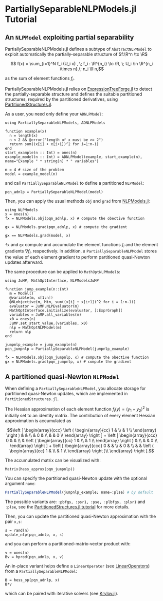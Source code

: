 # PartiallySeparableNLPModels.jl Tutorial

## An `NLPModel` exploiting partial separability
PartiallySeparableNLPModels.jl defines a subtype of `AbstractNLPModel` to exploit automatically the partially-separable structure of $f:\R^n \to \R$
```math
 f(x) = \sum_{i=1}^N f_i (U_i x) , \; f_i : \R^{n_i} \to \R, \; U_i \in \R^{n_i \times n},\; n_i \ll n,
```
as the sum of element functions $f_i$.

PartiallySeparableNLPModels.jl relies on [ExpressionTreeForge.jl](https://github.com/JuliaSmoothOptimizers/ExpressionTreeForge.jl) to detect the partially-separable structure and defines the suitable partitioned structures, required by the partitioned derivatives, using [PartitionedStructures.jl](https://github.com/paraynaud/PartitionedStructures.jl).

As a user, you need only define your `ADNLPModel`:
```@example PSNLP
using PartiallySeparableNLPModels, ADNLPModels

function example(x)
  n = length(x)
  n < 2 && @error("length of x must be >= 2")
  return sum((x[i] + x[i+1])^2 for i=1:n-1)
end 
start_example(n :: Int) = ones(n)
example_model(n :: Int) = ADNLPModel(example, start_example(n), name="Example " * string(n) * " variables")

n = 4 # size of the problem
model = example_model(n)
```
and call `PartiallySeparableNLPModel` to define a partitioned `NLPModel`:
```@example PSNLP
pqn_adnlp = PartiallySeparableNLPModel(model)
```

Then, you can apply the usual methods `obj` and `grad` from [NLPModels.jl](https://github.com/JuliaSmoothOptimizers/NLPModels.jl):
```@example PSNLP
using NLPModels
x = ones(n)
fx = NLPModels.obj(pqn_adnlp, x) # compute the obective function
```

```@example PSNLP
gx = NLPModels.grad(pqn_adnlp, x) # compute the gradient
```

```@example PSNLP
gx == NLPModels.grad(model, x)
```
`fx` and `gx` compute and accumulate the element functions $f_i$ and the element gradients $\nabla f_i$, respectively.
In addition, a `PartiallySeparableNLPModel` stores the value of each element gradient to perform partitioned quasi-Newton updates afterward. 

The same procedure can be applied to `MathOptNLPModel`s:
```@example PSNLP
using JuMP, MathOptInterface, NLPModelsJuMP

function jump_example(n::Int)
  m = Model()
  @variable(m, x[1:n])
  @NLobjective(m, Min, sum((x[i] + x[i+1])^2 for i = 1:n-1))
  evaluator = JuMP.NLPEvaluator(m)
  MathOptInterface.initialize(evaluator, [:ExprGraph])
  variables = JuMP.all_variables(m)
  x0 = ones(n)
  JuMP.set_start_value.(variables, x0)
  nlp = MathOptNLPModel(m)
  return nlp
end

jumpnlp_example = jump_example(n)
pqn_jumpnlp = PartiallySeparableNLPModel(jumpnlp_example)

fx = NLPModels.obj(pqn_jumpnlp, x) # compute the obective function
gx = NLPModels.grad(pqn_jumpnlp, x) # compute the gradient
```

## A partitioned quasi-Newton `NLPModel`
When defining a `PartiallySeparableNLPModel`, you allocate storage for partitioned quasi-Newton updates, which are implemented in `PartitionedStructures.jl`.

The Hessian approximation of each element function $f_i (y) = (y_1 + y_2)^2$ is initially set to an identity matrix. 
The contribution of every element Hessian approximation is accumulated as
```math
\left [
\begin{array}{ccc}
  \left ( \begin{array}{cc}
    1 & \\
    & 1 \\ 
  \end{array} \right ) & & \\
  & 0 & \\
  & & 0 \\
\end{array}
\right ] 
+ 
\left [
\begin{array}{ccc}
  0 & & \\
  & \left ( \begin{array}{cc}
    1 & \\
    & 1 \\ 
  \end{array} \right ) & \\
  & & 0 \\
\end{array}
\right ]
+ 
\left [
\begin{array}{ccc}
  0 & & \\
  & 0 & \\
  & & \left ( \begin{array}{cc}
    1 & \\
    & 1 \\ 
  \end{array} \right )\\
\end{array}
\right ].
```
The accumulated matrix can be visualized with:
```@example PSNLP
Matrix(hess_approx(pqn_jumpnlp))
```

You can specify the partitioned quasi-Newton update with the optional argument `name`:
```julia
PartiallySeparableNLPModel(jumpnlp_example; name=:plse) # by default
```
The possible variants are: `:pbfgs, :psr1, :pse, :plbfgs, :plsr1` and `:plse`, see the [PartitionedStructures.jl tutorial](https://juliasmoothoptimizers.github.io/PartitionedStructures.jl/dev/tutorial/) for more details.

Then, you can update the partitioned quasi-Newton approximation with the pair `x,s`:
```@example PSNLP
s = rand(n)
update_nlp(pqn_adnlp, x, s)
```
and you can perform a partitioned-matrix-vector product with:
```@example PSNLP
v = ones(n)
Bv = hprod(pqn_adnlp, x, v)
```

An in-place variant helps define a `LinearOperator` (see [LinearOperators](https://github.com/JuliaSmoothOptimizers/LinearOperators.jl)) from a `PartiallySeparableNLPModel`:
```@example PSNLP
B = hess_op(pqn_adnlp, x)
B*v
```
which can be paired with iterative solvers (see [Krylov.jl](https://github.com/JuliaSmoothOptimizers/Krylov.jl)).